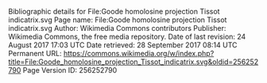 Bibliographic details for File:Goode homolosine projection Tissot indicatrix.svg
Page name: File:Goode homolosine projection Tissot indicatrix.svg
Author: Wikimedia Commons contributors
Publisher: Wikimedia Commons, the free media repository.
Date of last revision: 24 August 2017 17:03 UTC
Date retrieved:
28 September 2017 08:14 UTC
Permanent URL: https://commons.wikimedia.org/w/index.php?title=File:Goode_homolosine_projection_Tissot_indicatrix.svg&oldid=256252790
Page Version ID: 256252790
